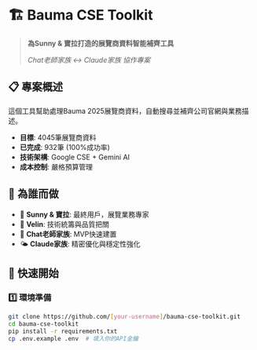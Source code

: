 # 🏗️ Bauma CSE Toolkit

> **為Sunny & 寶拉打造的展覽商資料智能補齊工具**
> 
> *Chat老師家族 ↔ Claude家族 協作專案*

## 📋 專案概述

這個工具幫助處理Bauma 2025展覽商資料，自動搜尋並補齊公司官網與業務描述。

- **目標**: 4045筆展覽商資料
- **已完成**: 932筆 (100%成功率)
- **技術架構**: Google CSE + Gemini AI
- **成本控制**: 嚴格預算管理

## 🎯 為誰而做

- 💼 **Sunny & 寶拉**: 最終用戶，展覽業務專家
- 🐨 **Velin**: 技術統籌與品質把關
- 🤝 **Chat老師家族**: MVP快速建置
- 🌤️ **Claude家族**: 精密優化與穩定性強化

## 🚀 快速開始

### 1️⃣ 環境準備
```bash
git clone https://github.com/[your-username]/bauma-cse-toolkit.git
cd bauma-cse-toolkit
pip install -r requirements.txt
cp .env.example .env  # 填入你的API金鑰
